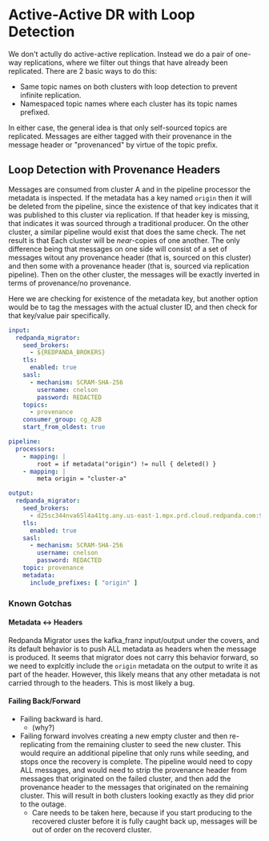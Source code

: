 # Active-Active DR with Loop Detection

We don't actully do active-active replication.  Instead we do a pair of one-way replications, where we filter out things that have already been replicated.   There are 2 basic ways to do this:

* Same topic names on both clusters with loop detection to prevent infinite replication.
* Namespaced topic names where each cluster has its topic names prefixed.

In either case, the general idea is that only self-sourced topics are replicated.   Messages are either tagged with their provenance in the message header or "provenanced" by virtue of the topic prefix.


## Loop Detection with Provenance Headers

Messages are consumed from cluster A and in the pipeline processor the metadata is inspected.  If the metadata has a key named `origin` then it will be deleted from the pipeline, since the existence of that key indicates that it was published to this cluster via replication.  If that header key is missing, that indicates it was sourced through a traditional producer.   On the other cluster, a similar pipeline would exist that does the same check.  The net result is that Each cluster will be _near_-copies of one another.   The only difference being that messages on one side will consist of a set of messages witout any provenance header (that is, sourced on this cluster) and then some with a provenance header (that is, sourced via replication pipeline).   Then on the other cluster, the messages will be exactly inverted in terms of provenance/no provenance.

Here we are checking for existence of the metadata key, but another option would be to tag the messages with the actual cluster ID, and then check for that key/value pair specifically.    

```yaml
input:
  redpanda_migrator:
    seed_brokers: 
      - ${REDPANDA_BROKERS}
    tls:
      enabled: true
    sasl:
      - mechanism: SCRAM-SHA-256
        username: cnelson
        password: REDACTED
    topics:
      - provenance
    consumer_group: cg_A2B
    start_from_oldest: true

pipeline:
  processors:
    - mapping: |
        root = if metadata("origin") != null { deleted() }        
    - mapping: |
        meta origin = "cluster-a"

output:
  redpanda_migrator:
    seed_brokers:
      - d25sc344nva65l4a41tg.any.us-east-1.mpx.prd.cloud.redpanda.com:9092
    tls:
      enabled: true
    sasl:
      - mechanism: SCRAM-SHA-256
        username: cnelson
        password: REDACTED
    topic: provenance
    metadata:
      include_prefixes: [ "origin" ]
```


### Known Gotchas

#### Metadata <-> Headers

Redpanda Migrator uses the kafka_franz input/output under the covers, and its default behavior is to push ALL metadata as headers when the message is produced.   It seems that migrator does not carry this behavior forward, so we need to explcitly include the `origin` metadata on the output to write it as part of the header.   However, this likely means that any other metadata is not carried through to the headers.   This is most likely a bug.


#### Failing Back/Forward

* Failing backward is hard.
  * (why?)
* Failing forward involves creating a new empty cluster and then re-replicating from the remaining cluster to seed the new cluster.   This would require an additional pipeline that only runs while seeding, and stops once the recovery is complete.   The pipeline would need to copy ALL messages, and would need to strip the provenance header from messages that originated on the failed cluster, and then add the provenance header to the messages that originated on the remaining cluster.  This will result in both clusters looking exactly as they did prior to the outage.
  * Care needs to be taken here, because if you start producing to the recovered cluster before it is fully caught back up, messages will be out of order on the recoverd cluster.    
